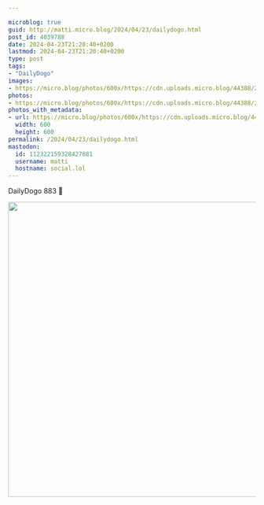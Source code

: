 ```yaml
---

microblog: true
guid: http://matti.micro.blog/2024/04/23/dailydogo.html
post_id: 4039788
date: 2024-04-23T21:20:40+0200
lastmod: 2024-04-23T21:20:40+0200
type: post
tags:
- "DailyDogo"
images:
- https://micro.blog/photos/600x/https://cdn.uploads.micro.blog/44388/2024/8bc4f8ee2c0b4c7eb0d12c7a7f4adf8e.jpg
photos:
- https://micro.blog/photos/600x/https://cdn.uploads.micro.blog/44388/2024/8bc4f8ee2c0b4c7eb0d12c7a7f4adf8e.jpg
photos_with_metadata:
- url: https://micro.blog/photos/600x/https://cdn.uploads.micro.blog/44388/2024/8bc4f8ee2c0b4c7eb0d12c7a7f4adf8e.jpg
  width: 600
  height: 600
permalink: /2024/04/23/dailydogo.html
mastodon:
  id: 112322159328427881
  username: matti
  hostname: social.lol
---
```

DailyDogo 883 🐶

<img src="/media/uploads/2024/8bc4f8ee2c0b4c7eb0d12c7a7f4adf8e.jpg" width="600" height="600" alt="" />
